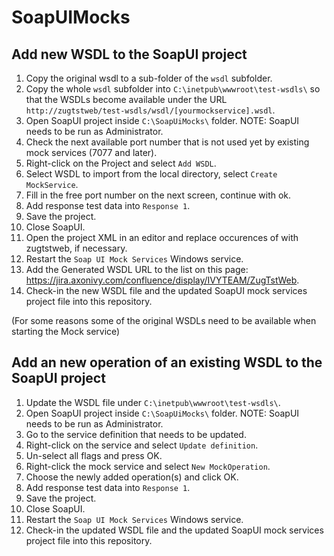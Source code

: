 # SoapUIMocks

## Add new WSDL to the SoapUI project
1. Copy the original wsdl to a sub-folder of the `wsdl` subfolder.
1. Copy the whole `wsdl` subfolder into `C:\inetpub\wwwroot\test-wsdls\` so that the WSDLs become available under the URL `http://zugtstweb/test-wsdls/wsdl/[yourmockservice].wsdl`.
1. Open SoapUI project inside `C:\SoapUiMocks\` folder. NOTE: SoapUI needs to be run as Administrator.
1. Check the next available port number that is not used yet by existing mock services (7077 and later).
1. Right-click on the Project and select `Add WSDL`.
1. Select WSDL to import from the local directory, select `Create MockService`.
1. Fill in the free port number on the next screen, continue with ok.
1. Add response test data into `Response 1`.
1. Save the project.
1. Close SoapUI.
1. Open the project XML in an editor and replace occurences of <your hostname> with zugtstweb, if necessary.
1. Restart the `Soap UI Mock Services` Windows service.
1. Add the Generated WSDL URL to the list on this page: https://jira.axonivy.com/confluence/display/IVYTEAM/ZugTstWeb.
1. Check-in the new WSDL file and the updated SoapUI mock services project file into this repository.

(For some reasons some of the original WSDLs need to be available when starting the Mock service)

## Add an new operation of an existing WSDL to the SoapUI project
1. Update the WSDL file under `C:\inetpub\wwwroot\test-wsdls\`.
1. Open SoapUI project inside `C:\SoapUiMocks\` folder. NOTE: SoapUI needs to be run as Administrator.
1. Go to the service definition that needs to be updated.
1. Right-click on the service and select `Update definition`.
1. Un-select all flags and press OK.
1. Right-click the mock service and select `New MockOperation`.
1. Choose the newly added operation(s) and click OK.
1. Add response test data into `Response 1`.
1. Save the project.
1. Close SoapUI.
1. Restart the `Soap UI Mock Services` Windows service.
1. Check-in the updated WSDL file and the updated SoapUI mock services project file into this repository.